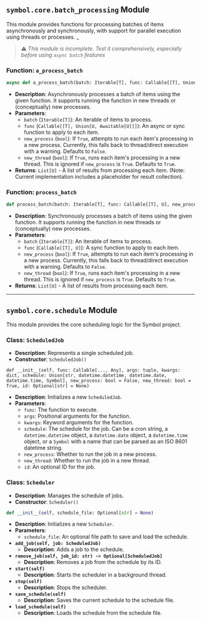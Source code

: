 ## `symbol.core.batch_processing` Module

This module provides functions for processing batches of items asynchronously and synchronously, with support for parallel execution using threads or processes. 
_
> ⚠ _This module is incomplete. Test it comprehensively, especially before using `async batch` features_

### Function: `a_process_batch`
```python
async def a_process_batch(batch: Iterable[T], func: Callable[[T], Union[U, Awaitable[U]]], new_process: bool = False, new_thread: bool = True) -> List[U]
```

*   **Description**: Asynchronously processes a batch of items using the given function. It supports running the function in new threads or (conceptually) new processes.
*   **Parameters**:
    *   `batch` (`Iterable[T]`): An iterable of items to process.
    *   `func` (`Callable[[T], Union[U, Awaitable[U]]]`): An async or sync function to apply to each item.
    *   `new_process` (`bool`): If `True`, attempts to run each item's processing in a new process. Currently, this falls back to thread/direct execution with a warning. Defaults to `False`.
    *   `new_thread` (`bool`): If `True`, runs each item's processing in a new thread. This is ignored if `new_process` is `True`. Defaults to `True`.
*   **Returns**: `List[U]` - A list of results from processing each item. (Note: Current implementation includes a placeholder for result collection).

### Function: `process_batch`
```python
def process_batch(batch: Iterable[T], func: Callable[[T], U], new_process: bool = False, new_thread: bool = True) -> List[U]
```

*   **Description**: Synchronously processes a batch of items using the given function. It supports running the function in new threads or (conceptually) new processes.
*   **Parameters**:
    *   `batch` (`Iterable[T]`): An iterable of items to process.
    *   `func` (`Callable[[T], U]`): A sync function to apply to each item.
    *   `new_process` (`bool`): If `True`, attempts to run each item's processing in a new process. Currently, this falls back to thread/direct execution with a warning. Defaults to `False`.
    *   `new_thread` (`bool`): If `True`, runs each item's processing in a new thread. This is ignored if `new_process` is `True`. Defaults to `True`.
*   **Returns**: `List[U]` - A list of results from processing each item.

---

## `symbol.core.schedule` Module

This module provides the core scheduling logic for the Symbol project.

### Class: `ScheduledJob`
* **Description**: Represents a single scheduled job.
* **Constructor**: `ScheduledJob()`
```
def __init__(self, func: Callable[..., Any], args: tuple, kwargs: dict, schedule: Union[str, datetime.datetime, datetime.date, datetime.time, Symbol], new_process: bool = False, new_thread: bool = True, id: Optional[str] = None)
```

* **Description**: Initializes a new `ScheduledJob`.
* **Parameters**:
    *   `func`: The function to execute.
    *   `args`: Positional arguments for the function.
    *   `kwargs`: Keyword arguments for the function.
    *   `schedule`: The schedule for the job. Can be a cron string, a `datetime.datetime` object, a `datetime.date` object, a `datetime.time` object, or a `Symbol` with a name that can be parsed as an ISO 8601 datetime string.
    *   `new_process`: Whether to run the job in a new process.
    *   `new_thread`: Whether to run the job in a new thread.
    *   `id`: An optional ID for the job.

### Class: `Scheduler`
* **Description**: Manages the schedule of jobs.
* **Constructor**: `Scheduler()`  
```python
def __init__(self, schedule_file: Optional[str] = None)
```

*   **Description**: Initializes a new `Scheduler`.
*   **Parameters**:
    *   `schedule_file`: An optional file path to save and load the schedule.
* **`add_job(self, job: ScheduledJob)`**
    *   **Description**: Adds a job to the schedule.
* **`remove_job(self, job_id: str) -> Optional[ScheduledJob]`**
    *   **Description**: Removes a job from the schedule by its ID.
* **`start(self)`**
    *   **Description**: Starts the scheduler in a background thread.
* **`stop(self)`**
    *   **Description**: Stops the scheduler.
* **`save_schedule(self)`**
    *   **Description**: Saves the current schedule to the schedule file.
* **`load_schedule(self)`**
    *   **Description**: Loads the schedule from the schedule file.
